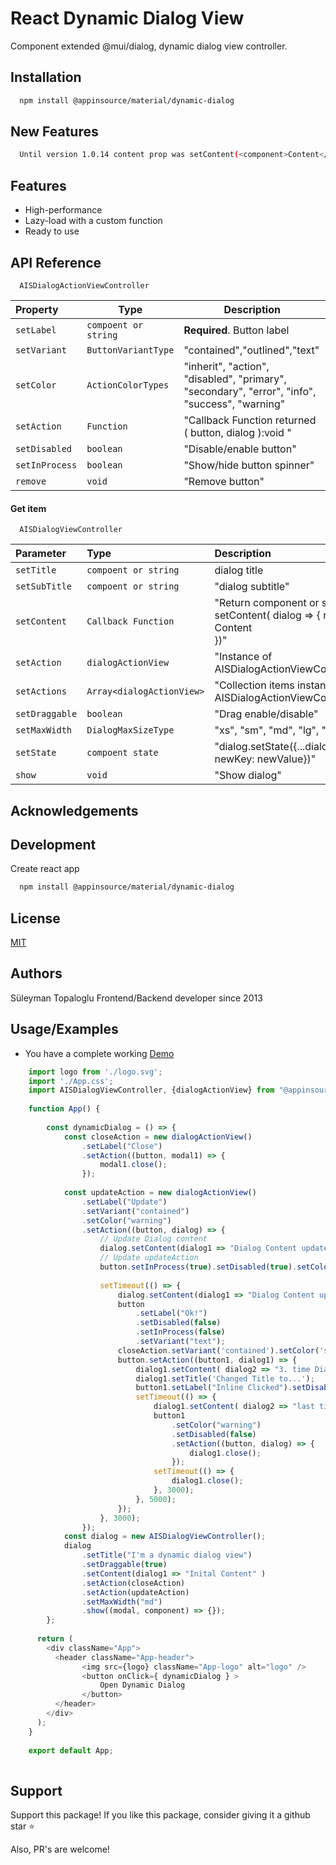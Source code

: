 
# React Dynamic Dialog View

Component extended @mui/dialog, dynamic dialog view controller.
## Installation

```bash
  npm install @appinsource/material/dynamic-dialog
```

## New Features

```bash
  Until version 1.0.14 content prop was setContent(<component>Content</component>), from version 1.1.1 content setContent( dialog => <component>Content</component>)
```
    
## Features

- High-performance
- Lazy-load with a custom function
- Ready to use



## API Reference

```http
  AISDialogActionViewController
```

| Property  | Type                    | Description                |
| :-------- | -------                | ------------------------- |
| `setLabel` | `compoent or string` | **Required**. Button label |
| `setVariant` | `ButtonVariantType` | "contained","outlined","text"|
| `setColor` | `ActionColorTypes` | "inherit", "action", "disabled", "primary", "secondary", "error", "info", "success", "warning" |
| `setAction` | `Function` | "Callback Function returned ( button, dialog ):void "|
| `setDisabled` | `boolean` | "Disable/enable button"|
| `setInProcess` | `boolean` | "Show/hide button spinner"|
| `remove` | `void` | "Remove button"|


#### Get item

```http
  AISDialogViewController
```

| Parameter | Type     | Description                       |
| :-------- | :------- | :-------------------------------- |
| `setTitle` | `compoent or string` | dialog title |
| `setSubTitle` | `compoent or string` | "dialog subtitle"|
| `setContent` | `Callback Function` | "Return component or string setContent( dialog => { return <div>Content<div/>})"|
| `setAction` | `dialogActionView` | "Instance of AISDialogActionViewController"|
| `setActions` | `Array<dialogActionView>` | "Collection items instance of AISDialogActionViewController"|
| `setDraggable` | `boolean` | "Drag enable/disable" |
| `setMaxWidth` | `DialogMaxSizeType` | "xs", "sm", "md", "lg", "xl"|
| `setState` | `compoent state` | "dialog.setState({...dialog.state, newKey: newValue})"|
| `show` | `void` | "Show dialog" |



## Acknowledgements




## Development

Create react app
```bash
  npm install @appinsource/material/dynamic-dialog
```


## License

[MIT](https://choosealicense.com/licenses/mit/)


## Authors



Süleyman Topaloglu Frontend/Backend developer since 2013
## Usage/Examples

 - You have a complete working [Demo](https://codesandbox.io/s/dynamic-react-dialog-view-controller-yop9q5)


```javascript
    import logo from './logo.svg';
    import './App.css';
    import AISDialogViewController, {dialogActionView} from "@appinsource/material/dynamic-dialog"
    
    function App() {
    
        const dynamicDialog = () => {
            const closeAction = new dialogActionView()
                .setLabel("Close")
                .setAction((button, modal1) => {
                    modal1.close();
                });
    
            const updateAction = new dialogActionView()
                .setLabel("Update")
                .setVariant("contained")
                .setColor("warning")
                .setAction((button, dialog) => {
                    // Update Dialog content
                    dialog.setContent(dialog1 => "Dialog Content updated with this text" );
                    // Update updateAction
                    button.setInProcess(true).setDisabled(true).setColor("success");
    
                    setTimeout(() => {
                        dialog.setContent(dialog1 => "Dialog Content updated again with this text" );
                        button
                            .setLabel("Ok!")
                            .setDisabled(false)
                            .setInProcess(false)
                            .setVariant("text");
                        closeAction.setVariant('contained').setColor('success');
                        button.setAction((button1, dialog1) => {
                            dialog1.setContent( dialog2 => "3. time Dialog Content updated, and changed again in 5 sec.");
                            dialog1.setTitle('Changed Title to...');
                            button1.setLabel("Inline Clicked").setDisabled(true);
                            setTimeout(() => {
                                dialog1.setContent( dialog2 => "last time Dialog updatged and closing in 3 sec" );
                                button1
                                    .setColor("warning")
                                    .setDisabled(false)
                                    .setAction((button, dialog) => {
                                        dialog1.close();
                                    });
                                setTimeout(() => {
                                    dialog1.close();
                                }, 3000);
                            }, 5000);
                        });
                    }, 3000);
                });
            const dialog = new AISDialogViewController();
            dialog
                .setTitle("I'm a dynamic dialog view")
                .setDraggable(true)
                .setContent(dialog1 => "Inital Content" )
                .setAction(closeAction)
                .setAction(updateAction)
                .setMaxWidth("md")
                .show((modal, component) => {});
        };
    
      return (
        <div className="App">
          <header className="App-header">
                <img src={logo} className="App-logo" alt="logo" />
                <button onClick={ dynamicDialog } >
                    Open Dynamic Dialog
                </button>
          </header>
        </div>
      );
    }
    
    export default App;
  
```


## Support

  Support this package!
  If you like this package, consider giving it a github star ⭐

  Also, PR's are welcome!



